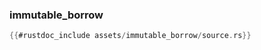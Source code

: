 ### immutable_borrow

```rust
{{#rustdoc_include assets/immutable_borrow/source.rs}}
```
<div class="flex-container vis_block" style="position:relative; margin-left:-75px; margin-right:-75px; display: none;">
  <object type="image/svg+xml" class="immutable_borrow code_panel" data="assets/immutable_borrow/vis_code.svg"></object>
  <object type="image/svg+xml" class="immutable_borrow tl_panel" data="assets/immutable_borrow/vis_timeline.svg" style="width: auto;" onmouseenter="helpers('immutable_borrow')"></object>
</div>
